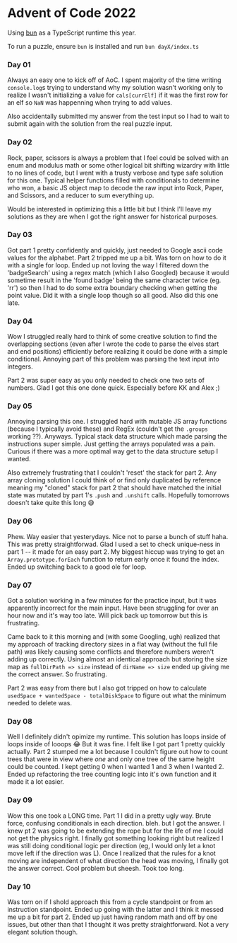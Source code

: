 # Advent of Code 2022

Using [bun](https://bun.sh/) as a TypeScript runtime this year.

To run a puzzle, ensure `bun` is installed and run `bun dayX/index.ts`

### Day 01

Always an easy one to kick off of AoC. I spent majority of the time writing `console.log`s trying to understand why my solution wasn't working only to realize I wasn't initializing a value for `cals[currElf]` if it was the first row for an elf so `NaN` was happenning when trying to add values.

Also accidentally submitted my answer from the test input so I had to wait to submit again with the solution from the real puzzle input.

### Day 02

Rock, paper, scissors is always a problem that I feel could be solved with an enum and modulus math or some other logical bit shifting wizardry with little to no lines of code, but I went with a trusty verbose and type safe solution for this one. Typical helper functions filled with conditionals to determine who won, a basic JS object map to decode the raw input into Rock, Paper, and Scissors, and a reducer to sum everything up.

Would be interested in optimizing this a little bit but I think I'll leave my solutions as they are when I got the right answer for historical purposes.

### Day 03

Got part 1 pretty confidently and quickly, just needed to Google ascii code values for the alphabet. Part 2 tripped me up a bit. Was torn on how to do it with a single for loop. Ended up not loving the way I filtered down the 'badgeSearch' using a regex match (which I also Googled) because it would sometime result in the 'found badge' being the same character twice (eg. 'rr') so then I had to do some extra boundary checking when getting the point value. Did it with a single loop though so all good. Also did this one late.

### Day 04

Wow I struggled really hard to think of some creative solution to find the overlapping sections (even after I wrote the code to parse the elves start and end positions) efficiently before realizing it could be done with a simple conditional. Annoying part of this problem was parsing the text input into integers.

Part 2 was super easy as you only needed to check one two sets of numbers. Glad I got this one done quick. Especially before KK and Alex ;)

### Day 05

Annoying parsing this one. I struggled hard with mutable JS array functions (because I typically avoid these) and RegEx (couldn't get the `.groups` working ??). Anyways. Typical stack data structure which made parsing the instructions super simple. Just getting the arrays populated was a pain. Curious if there was a more optimal way get to the data structure setup I wanted.

Also extremely frustrating that I couldn't 'reset' the stack for part 2. Any array cloning solution I could think of or find only duplicated by reference meaning my "cloned" stack for part 2 that should have matched the initial state was mutated by part 1's `.push` and `.unshift` calls. Hopefully tomorrows doesn't take quite this long 😅

### Day 06

Phew. Way easier that yesterydays. Nice not to parse a bunch of stuff haha. This was pretty straightforwad. Glad I used a set to check unique-ness in part 1 -- it made for an easy part 2. My biggest hiccup was trying to get an `Array.prototype.forEach` function to return early once it found the index. Ended up switching back to a good ole for loop.

### Day 07

Got a solution working in a few minutes for the practice input, but it was apparently incorrect for the main input. Have been struggling for over an hour now and it's way too late. Will pick back up tomorrow but this is frustrating.

Came back to it this morning and (with some Googling, ugh) realized that my approach of tracking directory sizes in a flat way (without the full file path) was likely causing some conflicts and therefore numbers weren't adding up correctly. Using almost an identical approach but storing the size map as `fullDirPath => size` instead of `dirName => size` ended up giving me the correct answer. So frustrating.

Part 2 was easy from there but I also got tripped on how to calculate `usedSpace + wantedSpace - totalDiskSpace` to figure out what the minimum needed to delete was.

### Day 08

Well I definitely didn't opimize my runtime. This solution has loops inside of loops inside of looops 😂 But it was fine. I felt like I got part 1 pretty quickly actually. Part 2 stumped me a lot because I couldn't figure out how to count trees that were in view where _one_ and only one tree of the same height could be counted. I kept getting 0 when I wanted 1 and 3 when I wanted 2. Ended up refactoring the tree counting logic into it's own function and it made it a lot easier.

### Day 09

Wow this one took a LONG time. Part 1 I did in a pretty ugly way. Brute force, confusing conditionals in each direction. bleh. but I got the answer. I knew pt 2 was going to be extending the rope but for the life of me I could not get the physics right. I finally got something looking right but realized I was still doing conditional logic per direction (eg, I would only let a knot move left if the direction was L). Once I realized that the rules for a knot moving are independent of what direction the head was moving, I finally got the answer correct. Cool problem but sheesh. Took too long.

### Day 10

Was torn on if I shold approach this from a cycle standpoint or from an instruction standpoint. Ended up going with the latter and I think it messed me up a bit for part 2. Ended up just having random math and off by one issues, but other than that I thought it was pretty straightforward. Not a very elegant solution though.
